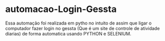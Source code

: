 # automacao-Login-Gessta
Essa automação foi realizada em pytho no intuito de assim que ligar o computador fazer login no gessta (Que é um site de controle de atividade diarias) de forma automatica usando PYTHON e SELENIUM.
